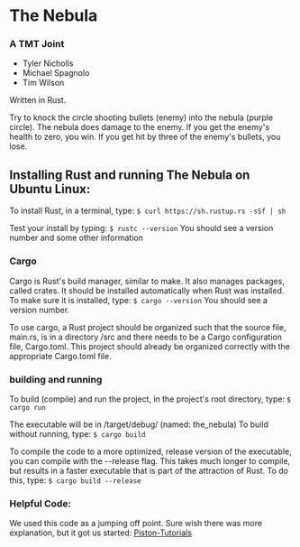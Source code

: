 # The Nebula
### A TMT Joint
* Tyler Nicholls
* Michael Spagnolo
* Tim Wilson

Written in Rust.

Try to knock the circle shooting bullets (enemy) into the nebula (purple circle).
The nebula does damage to the enemy. If you get the enemy's health to zero,
you win. If you get hit by three of the enemy's bullets, you lose.


## Installing Rust and running The Nebula on Ubuntu Linux:

To install Rust, in a terminal, type:
`
$ curl https://sh.rustup.rs -sSf | sh
`

Test your install by typing:
`
$ rustc --version
`
You should see a version number and some other information

### Cargo
Cargo is Rust's build manager, similar to make. It also manages packages,
called crates. It should be installed automatically when Rust was installed.
To make sure it is installed, type:
`
$ cargo --version
`
You should see a version number.

To use cargo, a Rust project should be organized such that the source
file, main.rs, is in a directory /src and there needs to be a Cargo
configuration file, Cargo.toml. This project should already be organized
correctly with the appropriate Cargo.toml file.

### building and running
To build (compile) and run the project, in the project's root directory, type:
`
$ cargo run
`

The executable will be in /target/debug/ (named: the_nebula) To build
without running, type:
`
$ cargo build
`

To compile the code to a more optimized, release version of the executable,
you can compile with the --release flag. This takes much longer to compile,
but results in a faster executable that is part of the attraction of
Rust. To do this, type:
`
$ cargo build --release
`

### Helpful Code:
We used this code as a jumping off point. Sure wish there was more explanation, but
it got us started:
[Piston-Tutorials](https://github.com/PistonDevelopers/Piston-Tutorials/tree/master/getting-started)
